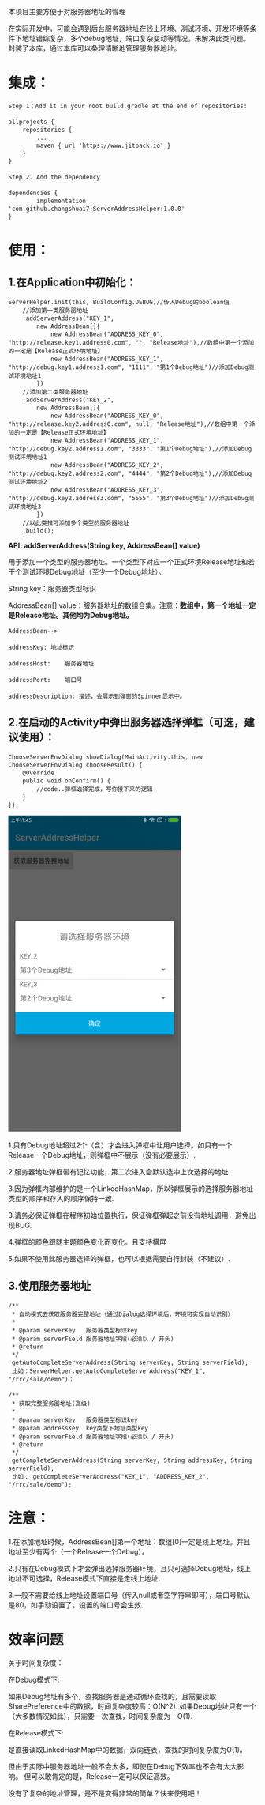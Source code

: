 本项目主要方便于对服务器地址的管理

在实际开发中，可能会遇到后台服务器地址在线上环境、测试环境、开发环境等条件下地址错综复杂，多个debug地址，端口复杂变动等情况。未解决此类问题。封装了本库，通过本库可以条理清晰地管理服务器地址。
# 集成： #
	Step 1：Add it in your root build.gradle at the end of repositories:

	allprojects {
		repositories {
			...
			maven { url 'https://www.jitpack.io' }
		}
	}

	Step 2. Add the dependency

	dependencies {
	        implementation 'com.github.changshuai7:ServerAddressHelper:1.0.0'
	}



# 使用： #

## 1.在Application中初始化： ##

    ServerHelper.init(this, BuildConfig.DEBUG)//传入Debug的boolean值
		//添加第一类服务器地址
		.addServerAddress("KEY_1",
			new AddressBean[]{
				new AddressBean("ADDRESS_KEY_0", "http://release.key1.address0.com", "", "Release地址"),//数组中第一个添加的一定是【Release正式环境地址】
				new AddressBean("ADDRESS_KEY_1", "http://debug.key1.address1.com", "1111", "第1个Debug地址")//添加Debug测试环境地址1
			})
		//添加第二类服务器地址
		.addServerAddress("KEY_2",
			new AddressBean[]{
				new AddressBean("ADDRESS_KEY_0", "http://release.key2.address0.com", null, "Release地址"),//数组中第一个添加的一定是【Release正式环境地址】
				new AddressBean("ADDRESS_KEY_1", "http://debug.key2.address1.com", "3333", "第1个Debug地址"),//添加Debug测试环境地址1
				new AddressBean("ADDRESS_KEY_2", "http://debug.key2.address2.com", "4444", "第2个Debug地址"),//添加Debug测试环境地址2
				new AddressBean("ADDRESS_KEY_3", "http://debug.key2.address3.com", "5555", "第3个Debug地址")//添加Debug测试环境地址3
			})
		//以此类推可添加多个类型的服务器地址
		.build();



**API: addServerAddress(String key, AddressBean[] value)**

用于添加一个类型的服务器地址。一个类型下对应一个正式环境Release地址和若干个测试环境Debug地址（至少一个Debug地址）。

String key：服务器类型标识

AddressBean[] value：服务器地址的数组合集。注意：**数组中，第一个地址一定是Release地址。其他均为Debug地址。**

	AddressBean-->

	addressKey:	地址标识

	addressHost:	服务器地址

	addressPort:	端口号

	addressDescription:	描述，会展示到弹窗的Spinner显示中。

## 2.在启动的Activity中弹出服务器选择弹框（可选，建议使用）： ##

	ChooseServerEnvDialog.showDialog(MainActivity.this, new ChooseServerEnvDialog.chooseResult() {
	    @Override
	    public void onConfirm() {
	       	//code..弹框选择完成，写你接下来的逻辑
	    }
	});


<img src="https://github.com/changshuai7/ServerAddressHelper/blob/master/screenshots/Screenshot_1.jpg"  height="640" width="350">


1.只有Debug地址超过2个（含）才会进入弹框中让用户选择。如只有一个Release一个Debug地址，则弹框中不展示（没有必要展示）.

2.服务器地址弹框带有记忆功能，第二次进入会默认选中上次选择的地址.

3.因为弹框内部维护的是一个LinkedHashMap，所以弹框展示的选择服务器地址类型的顺序和存入的顺序保持一致.

3.请务必保证弹框在程序初始位置执行，保证弹框弹起之前没有地址调用，避免出现BUG.

4.弹框的颜色跟随主题颜色变化而变化。且支持横屏

5.如果不使用此服务器选择的弹框，也可以根据需要自行封装（不建议）.


## 3.使用服务器地址 ##


	/**
     * 自动模式去获取服务器完整地址（通过Dialog选择环境后，环境可实现自动识别）
     *
     * @param serverKey   服务器类型标识key
     * @param serverField 服务器地址字段(必须以 / 开头)
     * @return
     */
	 getAutoCompleteServerAddress(String serverKey, String serverField);
	 比如：ServerHelper.getAutoCompleteServerAddress("KEY_1", "/rrc/sale/demo")；

    /**
     * 获取完整服务器地址(高级)
     *
     * @param serverKey   服务器类型标识key
     * @param addressKey  key类型下地址类型key
     * @param serverField 服务器地址字段(必须以 / 开头)
     * @return
     */
     getCompleteServerAddress(String serverKey, String addressKey, String serverField);
	 比如： getCompleteServerAddress("KEY_1", "ADDRESS_KEY_2", "/rrc/sale/demo");

# 注意： #
1.在添加地址时候，AddressBean[]第一个地址：数组[0]一定是线上地址。并且地址至少有两个（一个Release一个Debug）。

2.只有在Debug模式下才会弹出选择服务器环境，且只可选择Debug地址，线上地址不可选择，Release模式下直接是走线上地址.

3.一般不需要给线上地址设置端口号（传入null或者空字符串即可），端口号默认是80，如手动设置了，设置的端口号会生效.

# 效率问题 #
关于时间复杂度：

在Debug模式下:

如果Debug地址有多个，查找服务器是通过循环查找的，且需要读取SharePreference中的数据，时间复杂度较高：O(N^2).
如果Debug地址只有一个（大多数情况如此），只需要一次查找，时间复杂度为：O(1).


在Release模式下:

是直接读取LinkedHashMap中的数据，双向链表，查找的时间复杂度为O(1)。

但由于实际中服务器地址一般不会太多，即使在Debug下效率也不会有太大影响。
但可以敢肯定的是，Release一定可以保证高效。

没有了复杂的地址管理，是不是变得非常的简单？快来使用吧！
